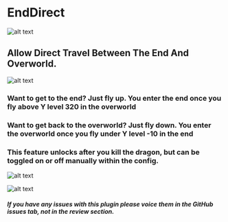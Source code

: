 # EndDirect

![alt text](https://i.postimg.cc/y8GMF2wX/ed-banner1.png)

## Allow Direct Travel Between The End And Overworld.

![alt text](https://i.postimg.cc/J4vxKmzn/ed-about.png)

### Want to get to the end? Just fly up. You enter the end once you fly above Y level 320 in the overworld

### Want to get back to the overworld? Just fly down. You enter the overworld once you fly under Y level -10 in the end

### This feature unlocks after you kill the dragon, but can be toggled on or off manually within the config.

![alt text](https://i.postimg.cc/NFyJf0j3/showcase.png)


![alt text](https://i.postimg.cc/vHvgZw4B/ezgif-com-gif-maker.gif)


##### If you have any issues with this plugin please voice them in the GitHub issues tab, not in the review section.
